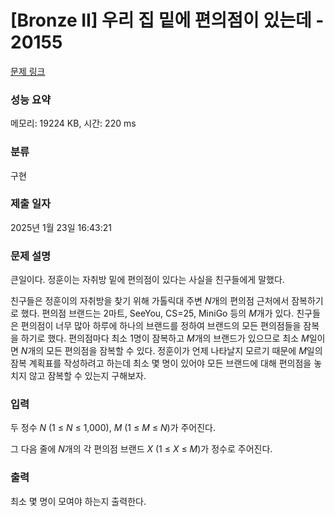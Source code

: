 # [Bronze II] 우리 집 밑에 편의점이 있는데 - 20155 

[문제 링크](https://www.acmicpc.net/problem/20155) 

### 성능 요약

메모리: 19224 KB, 시간: 220 ms

### 분류

구현

### 제출 일자

2025년 1월 23일 16:43:21

### 문제 설명

<p>큰일이다. 정훈이는 자취방 밑에 편의점이 있다는 사실을 친구들에게 말했다.</p>

<p>친구들은 정훈이의 자취방을 찾기 위해 가톨릭대 주변 <em>N</em>개의 편의점 근처에서 잠복하기로 했다. 편의점 브랜드는 2마트, SeeYou, CS=25, MiniGo 등의 <em>M</em>개가 있다. 친구들은 편의점이 너무 많아 하루에 하나의 브랜드를 정하여 브랜드의 모든 편의점들을 잠복을 하기로 했다. 편의점마다 최소 1명이 잠복하고 <em>M</em>개의 브랜드가 있으므로 최소 <em>M</em>일이면 <em>N</em>개의 모든 편의점을 잠복할 수 있다. 정훈이가 언제 나타날지 모르기 때문에 <em>M</em>일의 잠복 계획표를 작성하려고 하는데 최소 몇 명이 있어야 모든 브랜드에 대해 편의점을 놓치지 않고 잠복할 수 있는지 구해보자.</p>

### 입력 

 <p>두 정수 <em>N</em> (1 ≤ <em>N</em> ≤ 1,000), <em>M</em> (1 ≤ <em>M</em> ≤ <em>N</em>)가 주어진다.</p>

<p>그 다음 줄에 <em>N</em>개의 각 편의점 브랜드 <em>X</em> (1 ≤ <em>X</em> ≤ <em>M</em>)가 정수로 주어진다.</p>

### 출력 

 <p>최소 몇 명이 모여야 하는지 출력한다.</p>

